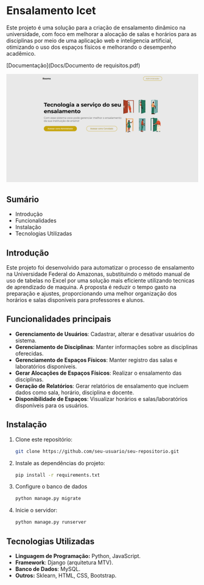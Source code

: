 # Ensalamento Icet

Este projeto é uma solução para a criação de ensalamento dinâmico na universidade, com foco em melhorar a alocação de salas e horários para as disciplinas por meio de uma aplicação web e inteligencia artificial, 
otimizando o uso dos espaços físicos e melhorando o desempenho acadêmico.

[Documentação](Docs/Documento de requisitos.pdf)

![Home](Docs/home.png)

## Sumário
- Introdução
- Funcionalidades
- Instalação
- Tecnologias Utilizadas

## Introdução
Este projeto foi desenvolvido para automatizar o processo de ensalamento na Universidade Federal do Amazonas, substituindo o método manual de uso de tabelas no Excel por uma solução mais eficiente utilizando tecnicas de aprendizado de maquina. A proposta é reduzir o tempo gasto na preparação e ajustes, proporcionando uma melhor organização dos horários e salas disponíveis para professores e alunos.

## Funcionalidades principais
- **Gerenciamento de Usuários**: Cadastrar, alterar e desativar usuários do sistema.
- **Gerenciamento de Disciplinas**: Manter informações sobre as disciplinas oferecidas.
- **Gerenciamento de Espaços Físicos**: Manter registro das salas e laboratórios disponíveis.
- **Gerar Alocações de Espaços Físicos**: Realizar o ensalamento das disciplinas.
- **Geração de Relatórios**: Gerar relatórios de ensalamento que incluem dados como sala, horário, disciplina e docente.
- **Disponibilidade de Espaços**: Visualizar horários e salas/laboratórios disponíveis para os usuários.

## Instalação
1. Clone este repositório:
   ```bash
   git clone https://github.com/seu-usuario/seu-repositorio.git
2. Instale as dependências do projeto:
   ```bash
   pip install -r requirements.txt
3. Configure o banco de dados
   ```bash
   python manage.py migrate
4. Inicie o servidor:
   ```bash
   python manage.py runserver

## Tecnologias Utilizadas
- **Linguagem de Programação:** Python, JavaScript.
- **Framework**: Django (arquitetura MTV).
- **Banco de Dados**: MySQL.
- **Outros:** Sklearn, HTML, CSS, Bootstrap.
